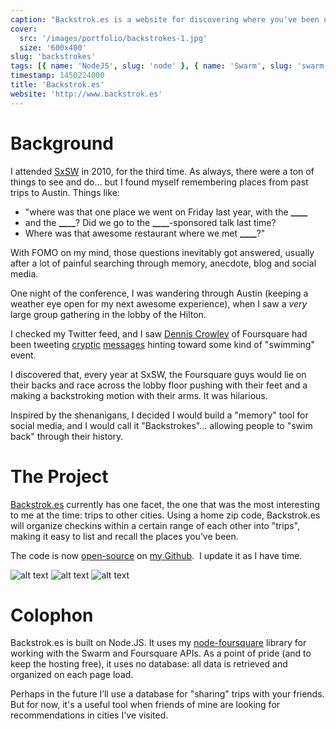 ```yaml
---
caption: "Backstrok.es is a website for discovering where you've been on Foursquare and Swarm."
cover:
  src: '/images/portfolio/backstrokes-1.jpg'
  size: '600x400'
slug: 'backstrokes'
tags: [{ name: 'NodeJS', slug: 'node' }, { name: 'Swarm', slug: 'swarm' }]
timestamp: 1450224000
title: 'Backstrok.es'
website: 'http://www.backstrok.es'
---
```


# Background

I attended [SxSW](http://www.sxsw.com/) in 2010, for the third time. As always,
there were a ton of things to see and do... but I found myself remembering
places from past trips to Austin. Things like:

- "where was that one place we went on Friday last year, with the **\_\_\_\_**
- and the **\_\_\_\_**? Did we go to the **\_\_\_\_**-sponsored talk last time?
- Where was that awesome restaurant where we met **\_\_\_\_**?"

With FOMO on my mind, those questions inevitably got answered, usually after a
lot of painful searching through memory, anecdote, blog and social media.

One night of the conference, I was wandering through Austin (keeping a weather
eye open for my next awesome experience), when I saw a _very_ large group
gathering in the lobby of the Hilton.

I checked my Twitter feed, and I saw [Dennis Crowley](http://denniscrowley.com/)
of Foursquare had been tweeting
[cryptic](http://www.twitter.com/dens/status/47559270732009472)
[messages](http://www.twitter.com/dens/status/47539944884932609) hinting toward
some kind of "swimming" event.

I discovered that, every year at SxSW, the Foursquare guys would lie on their
backs and race across the lobby floor pushing with their feet and a making a
backstroking motion with their arms. It was hilarious.

Inspired by the shenanigans, I decided I would build a "memory" tool for social
media, and I would call it "Backstrokes"... allowing people to "swim back"
through their history.

# The Project

[Backstrok.es](http://backstrok.es/) currently has one facet, the one that was
the most interesting to me at the time: trips to other cities. Using a home zip
code, Backstrok.es will organize checkins within a certain range of each other
into "trips", making it easy to list and recall the places you’ve been.

The code is now [open-source](https://github.com/clintandrewhall/backstrok.es)
on [my Github](https://github.com/clintandrewhall).  I update it as I have time.

![alt text][home]
![alt text][custom]
![alt text][results]

# Colophon

Backstrok.es is built on Node.JS. It uses my
[node-foursquare](http://www.clintandrewhall.com/portfolio/node-foursquare)
library for working with the Swarm and Foursquare APIs. As a point of pride (and
to keep the hosting free), it uses no database: all data is retrieved and
organized on each page load.

Perhaps in the future I’ll use a database for "sharing" trips with your friends.
But for now, it's a useful tool when friends of mine are looking for
recommendations in cities I've visited.

[results]: /images/portfolio/backstrokes-1.jpg 'Backstrokes Results View'
[custom]: /images/portfolio/backstrokes-2.jpg 'Custom Parameters'
[home]: /images/portfolio/backstrokes-3.jpg 'Backstrokes Home'
